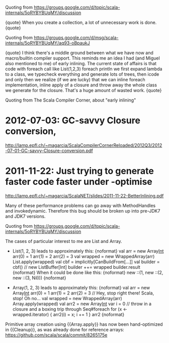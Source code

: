 Quoting from https://groups.google.com/d/topic/scala-internals/5oRYBYBUqMY/discussion

{quote}
When you create a collection, a lot of unnecessary work is done.  
{quote}

Quoting from https://groups.google.com/d/msg/scala-internals/5oRYBYBUqMY/aq93-oBpaukJ

{quote}
I think there's a middle ground between what we have now and macro/builtin compiler support. This reminds me an idea I had (and Miguel also mentioned to me) of early inlining. The current state of affairs is that code with foreach call like List(1,2,3) foreach println we first expand lambda to a class, we typecheck everything and generate lots of trees, then icode and only then we realize (if we are lucky) that we can inline foreach implementation, inline apply of a closure and throw away the whole class we generate for the closure. That's a huge amount of wasted work.
{quote}

Quoting from The Scala Compiler Corner, about "early inlining"

# 2012-07-03: GC-savvy Closure conversion,
  http://lamp.epfl.ch/~magarcia/ScalaCompilerCornerReloaded/2012Q3/2012-07-01-GC-savvy-Closure-conversion.pdf
# 2011-11-22: Just trying to generate faster code faster under -optimise
  http://lamp.epfl.ch/~magarcia/ScalaNET/slides/2011-11-22-BetterInlining.pdf

Many of these performance problems can go away with MethodHandles and invokedynamic. Therefore this bug should be broken up into pre-JDK7 and JDK7 versions.


Quoting from https://groups.google.com/d/topic/scala-internals/5oRYBYBUqMY/discussion

The cases of particular interest to me are List and Array.

- List(1, 2, 3) leads to approximately this:
{noformat}  val arr = new Array[Int](3)
  arr(0) = 1
  arr(1) = 2
  arr(2) = 3
  val wrapped = new WrappedArray(arr)
  List.apply(wrapped) 
  val cbf = implicitly[CanBuildFrom[...]]
  val builder = cbf() // new ListBuffer[Int]
  builder ++= wrapped
  builder.result
{noformat}
When it could be done like this:
{noformat}
  new ::(1, new ::(2, new ::(3, Nil)))
{noformat}

- Array(1, 2, 3) leads to approximately this:
{noformat}
  val arr = new Array[Int](3)
  arr(0) = 1
  arr(1) = 2
  arr(2) = 3
  // Hey, stop right there! Scala, stop! Oh no...
  val wrapped = new WrappedArray(arr)
  Array.apply(wrapped) 
  val arr2 = new Array[Int](wrapped.length)
  var i = 0
  // throw in a closure and a boxing trip through Seq#foreach
  for (x <- wrapped.iterator) { arr2(i) = x; i += 1 } 
  arr2
{noformat}

Primitive array creation using {{Array.apply}} has now been hand-optimized in {{Cleanup}}, as was already done for reference arrays: https://github.com/scala/scala/commit/8265175e
